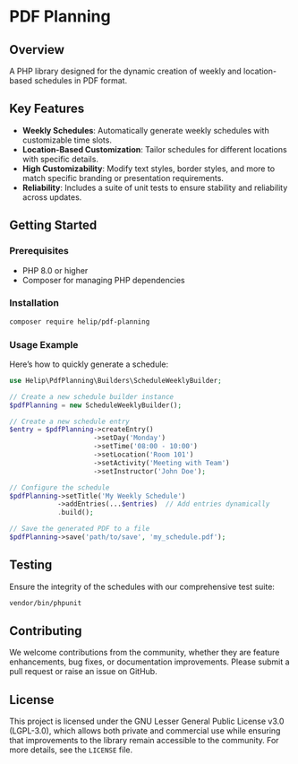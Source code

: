# PDF Planning

## Overview
A PHP library designed for the dynamic creation of weekly and location-based schedules in PDF format. 

## Key Features
- **Weekly Schedules**: Automatically generate weekly schedules with customizable time slots.
- **Location-Based Customization**: Tailor schedules for different locations with specific details.
- **High Customizability**: Modify text styles, border styles, and more to match specific branding or presentation requirements.
- **Reliability**: Includes a suite of unit tests to ensure stability and reliability across updates.

## Getting Started

### Prerequisites
- PHP 8.0 or higher
- Composer for managing PHP dependencies

### Installation

   ```sh
   composer require helip/pdf-planning
   ```

### Usage Example
Here’s how to quickly generate a schedule:

```php
use Helip\PdfPlanning\Builders\ScheduleWeeklyBuilder;

// Create a new schedule builder instance
$pdfPlanning = new ScheduleWeeklyBuilder();

// Create a new schedule entry
$entry = $pdfPlanning->createEntry()
                     ->setDay('Monday')
                     ->setTime('08:00 - 10:00')
                     ->setLocation('Room 101')
                     ->setActivity('Meeting with Team')
                     ->setInstructor('John Doe');

// Configure the schedule
$pdfPlanning->setTitle('My Weekly Schedule')
            ->addEntries(...$entries)  // Add entries dynamically
            .build();

// Save the generated PDF to a file
$pdfPlanning->save('path/to/save', 'my_schedule.pdf');
```

## Testing
Ensure the integrity of the schedules with our comprehensive test suite:

```sh
vendor/bin/phpunit
```

## Contributing
We welcome contributions from the community, whether they are feature enhancements, bug fixes, or documentation improvements. Please submit a pull request or raise an issue on GitHub.

## License
This project is licensed under the GNU Lesser General Public License v3.0 (LGPL-3.0), which allows both private and commercial use while ensuring that improvements to the library remain accessible to the community. For more details, see the `LICENSE` file.